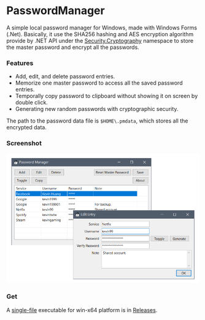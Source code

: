 ﻿# PasswordManager

A simple local password manager for Windows, made with Windows Forms (.Net).
Basically, it use the SHA256 hashing and AES encryption algorithm provide by .NET API under the 
[Security.Cryptography](https://learn.microsoft.com/en-us/dotnet/api/system.security.cryptography?view=net-8.0) namespace to 
store the master password and encrypt all the passwords.

### Features

* Add, edit, and delete password entries.
* Memorize one master password to access all the saved password entries.
* Temporally copy password to clipboard without showing it on screen by double click.
* Generating new random passwords with cryptographic security.

The path to the password data file is `$HOME\.pmdata`, which stores all the encrypted data.

### Screenshot

![Screenshot](screenshot.png)

### Get

A [single-file](https://learn.microsoft.com/en-us/dotnet/core/deploying/single-file/overview?tabs=vs) executable for win-x64 platform is in [Releases](https://github.com/kiloguy/PasswordManager/releases).

